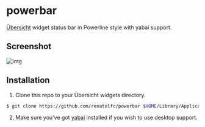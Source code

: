 # powerbar
[Übersicht](https://github.com/felixhageloh/uebersicht) widget status bar in Powerline style with yabai support.

## Screenshot
![img](./screenshot.png)

## Installation

1. Clone this repo to your Übersicht widgets directory.

```bash
$ git clone https://github.com/renatolfc/powerbar $HOME/Library/Application\ Support/Übersicht/widgets/powerbar
```

2. Make sure you've got [yabai](https://github.com/koekeishiya/yabai) installed if you wish to use desktop support.
